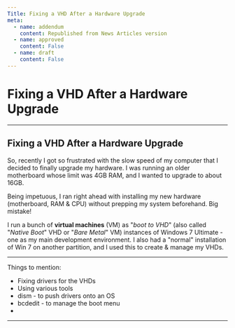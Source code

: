 ```yaml
---
Title: Fixing a VHD After a Hardware Upgrade
meta:
  - name: addendum
    content: Republished from News Articles version
  - name: approved
    content: False
  - name: draft
    content: False
---
```

# Fixing a VHD After a Hardware Upgrade

---
## Fixing a VHD After a Hardware Upgrade


So, recently I got so frustrated with the slow speed of my computer that I decided to finally upgrade my hardware. I was running an older motherboard whose limit was 4GB RAM, and I wanted to upgrade to about 16GB.

 

Being impetuous, I ran right ahead with installing my new hardware (motherboard, RAM & CPU) without prepping my system beforehand. Big mistake!

 

I run a bunch of **virtual machines** (VM) as "*boot to VHD*" (also called "*Native Boot*" VHD or "*Bare Metal*" VM) instances of Windows 7 Ultimate - one as my main development environment. I also had a "normal" installation of Win 7 on another partition, and I used this to create & manage my VHDs.

 

* * *

 

Things to mention:

 
- Fixing drivers for the VHDs
- Using various tools     
 - dism - to push drivers onto an OS
 - bcdedit - to manage the boot menu
 -

 



 





---
